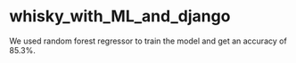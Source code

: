 # whisky_with_ML_and_django
We used random forest regressor to train the model and get an accuracy of 85.3%.
